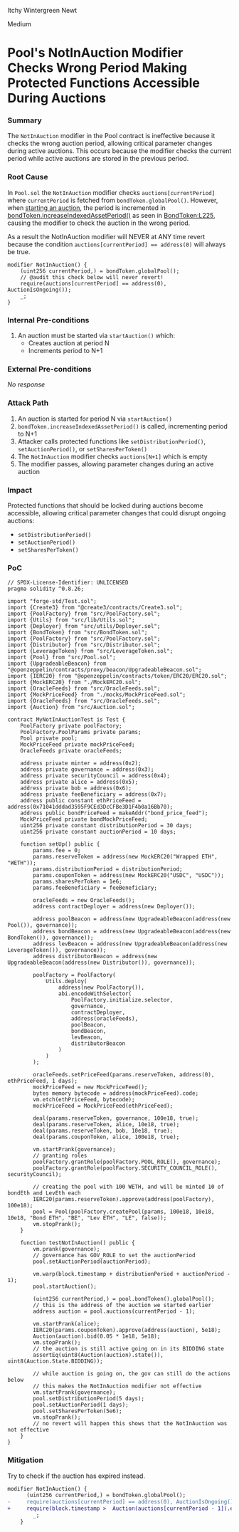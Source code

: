 Itchy Wintergreen Newt

Medium

# Pool's NotInAuction Modifier Checks Wrong Period Making Protected Functions Accessible During Auctions

### Summary

The `NotInAuction` modifier in the Pool contract is ineffective because it checks the wrong auction period, allowing critical parameter changes during active auctions. This occurs because the modifier checks the current period while active auctions are stored in the previous period.

### Root Cause

In `Pool.sol` the `NotInAuction` modifier checks `auctions[currentPeriod]` where `currentPeriod` is fetched from `bondToken.globalPool()`. However, when [starting an auction](https://github.com/sherlock-audit/2024-12-plaza-finance/blob/main/plaza-evm/src/Pool.sol#L530), the period is incremented in [bondToken.increaseIndexedAssetPeriod()](https://github.com/sherlock-audit/2024-12-plaza-finance/blob/main/plaza-evm/src/Pool.sol#L567) as seen in [BondToken:L225](https://github.com/sherlock-audit/2024-12-plaza-finance/blob/main/plaza-evm/src/BondToken.sol#L225), causing the modifier to check the auction in the wrong period.

As a result the NotInAuction modifier will NEVER at ANY time revert because the condition `auctions[currentPeriod] == address(0)` will always be true.
```solidity
modifier NotInAuction() {
    (uint256 currentPeriod,) = bondToken.globalPool();
    // @audit this check below will never revert!
    require(auctions[currentPeriod] == address(0), AuctionIsOngoing());
    _;
}
```

### Internal Pre-conditions

1. An auction must be started via `startAuction()` which:
   - Creates auction at period N
   - Increments period to N+1

### External Pre-conditions

_No response_

### Attack Path

1. An auction is started for period N via `startAuction()`
2. `bondToken.increaseIndexedAssetPeriod()` is called, incrementing period to N+1
3. Attacker calls protected functions like `setDistributionPeriod()`, `setAuctionPeriod()`, or `setSharesPerToken()`
4. The `NotInAuction` modifier checks `auctions[N+1]` which is empty
5. The modifier passes, allowing parameter changes during an active auction

### Impact

Protected functions that should be locked during auctions become accessible, allowing critical parameter changes that could disrupt ongoing auctions:
- `setDistributionPeriod()`
- `setAuctionPeriod()`  
- `setSharesPerToken()`


### PoC

```solidity
// SPDX-License-Identifier: UNLICENSED
pragma solidity ^0.8.26;

import "forge-std/Test.sol";
import {Create3} from "@create3/contracts/Create3.sol";
import {PoolFactory} from "src/PoolFactory.sol";
import {Utils} from "src/lib/Utils.sol";
import {Deployer} from "src/utils/Deployer.sol";
import {BondToken} from "src/BondToken.sol";
import {PoolFactory} from "src/PoolFactory.sol";
import {Distributor} from "src/Distributor.sol";
import {LeverageToken} from "src/LeverageToken.sol";
import {Pool} from "src/Pool.sol";
import {UpgradeableBeacon} from "@openzeppelin/contracts/proxy/beacon/UpgradeableBeacon.sol";
import {IERC20} from "@openzeppelin/contracts/token/ERC20/ERC20.sol";
import {MockERC20} from "./MockERC20.sol";
import {OracleFeeds} from "src/OracleFeeds.sol";
import {MockPriceFeed} from "./mocks/MockPriceFeed.sol";
import {OracleFeeds} from "src/OracleFeeds.sol";
import {Auction} from "src/Auction.sol";

contract MyNotInAuctionTest is Test {
    PoolFactory private poolFactory;
    PoolFactory.PoolParams private params;
    Pool private pool;
    MockPriceFeed private mockPriceFeed;
    OracleFeeds private oracleFeeds;

    address private minter = address(0x2);
    address private governance = address(0x3);
    address private securityCouncil = address(0x4);
    address private alice = address(0x5);
    address private bob = address(0x6);
    address private feeBeneficiary = address(0x7);
    address public constant ethPriceFeed = address(0x71041dddad3595F9CEd3DcCFBe3D1F4b0a16Bb70);
    address public bondPriceFeed = makeAddr("bond_price_feed");
    MockPriceFeed private bondMockPriceFeed;
    uint256 private constant distributionPeriod = 30 days;
    uint256 private constant auctionPeriod = 10 days;

    function setUp() public {
        params.fee = 0;
        params.reserveToken = address(new MockERC20("Wrapped ETH", "WETH"));
        params.distributionPeriod = distributionPeriod;
        params.couponToken = address(new MockERC20("USDC", "USDC"));
        params.sharesPerToken = 1e6;
        params.feeBeneficiary = feeBeneficiary;

        oracleFeeds = new OracleFeeds();
        address contractDeployer = address(new Deployer());

        address poolBeacon = address(new UpgradeableBeacon(address(new Pool()), governance));
        address bondBeacon = address(new UpgradeableBeacon(address(new BondToken()), governance));
        address levBeacon = address(new UpgradeableBeacon(address(new LeverageToken()), governance));
        address distributorBeacon = address(new UpgradeableBeacon(address(new Distributor()), governance));

        poolFactory = PoolFactory(
            Utils.deploy(
                address(new PoolFactory()),
                abi.encodeWithSelector(
                    PoolFactory.initialize.selector,
                    governance,
                    contractDeployer,
                    address(oracleFeeds),
                    poolBeacon,
                    bondBeacon,
                    levBeacon,
                    distributorBeacon
                )
            )
        );

        oracleFeeds.setPriceFeed(params.reserveToken, address(0), ethPriceFeed, 1 days);
        mockPriceFeed = new MockPriceFeed();
        bytes memory bytecode = address(mockPriceFeed).code;
        vm.etch(ethPriceFeed, bytecode);
        mockPriceFeed = MockPriceFeed(ethPriceFeed);

        deal(params.reserveToken, governance, 100e18, true);
        deal(params.reserveToken, alice, 10e18, true);
        deal(params.reserveToken, bob, 10e18, true);
        deal(params.couponToken, alice, 100e18, true);

        vm.startPrank(governance);
        // granting roles
        poolFactory.grantRole(poolFactory.POOL_ROLE(), governance);
        poolFactory.grantRole(poolFactory.SECURITY_COUNCIL_ROLE(), securityCouncil);

        // creating the pool with 100 WETH, and will be minted 10 of bondEth and LevEth each
        IERC20(params.reserveToken).approve(address(poolFactory), 100e18);
        pool = Pool(poolFactory.createPool(params, 100e18, 10e18, 10e18, "Bond ETH", "BE", "Lev ETH", "LE", false));
        vm.stopPrank();
    }

    function testNotInAuction() public {
        vm.prank(governance);
        // governance has GOV_ROLE to set the auctionPeriod
        pool.setAuctionPeriod(auctionPeriod);

        vm.warp(block.timestamp + distributionPeriod + auctionPeriod - 1);
        pool.startAuction();

        (uint256 currentPeriod,) = pool.bondToken().globalPool();
        // this is the address of the auction we started earlier
        address auction = pool.auctions(currentPeriod - 1);

        vm.startPrank(alice);
        IERC20(params.couponToken).approve(address(auction), 5e18);
        Auction(auction).bid(0.05 * 1e18, 5e18);
        vm.stopPrank();
        // the auction is still active going on in its BIDDING state
        assertEq(uint8(Auction(auction).state()), uint8(Auction.State.BIDDING));

        // while auction is going on, the gov can still do the actions below
        // this makes the NotInAuction modifier not effective
        vm.startPrank(governance);
        pool.setDistributionPeriod(5 days);
        pool.setAuctionPeriod(1 days);
        pool.setSharesPerToken(5e6);
        vm.stopPrank();
        // no revert will happen this shows that the NotInAuction was not effective
    }
}
```

### Mitigation

Try to check if the auction has expired instead.
```diff
modifier NotInAuction() {
      (uint256 currentPeriod,) = bondToken.globalPool();
-     require(auctions[currentPeriod] == address(0), AuctionIsOngoing());
+     require(block.timestamp >  Auction(auctions[currentPeriod - 1]).endTime));
        _;
    }
```